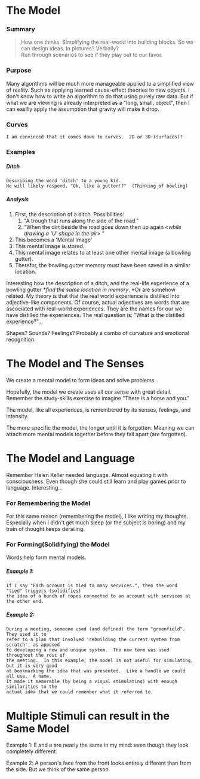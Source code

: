 The Model
========

### Summary

>How one thinks. Simplifying the real-world into building blocks.  So we can design ideas. In pictures? Verbally?  
Run through scenarios to see if they play out to our favor.

### Purpose

Many algorithms will be much more manageable applied to a simplified view of reality.
Such as applying learned cause-effect theories to new objects.  I don't know how to write
an algorithm to do that using purely raw data.  But if what we are viewing
is already interpreted as a "long, small, object", then I can easilly apply the
assumption that gravity will make it drop. 

### Curves  
    I am convinced that it comes down to curves.  2D or 3D (surfaces)?

### Examples
##### Ditch
    Describing the word 'ditch' to a young kid.  
    He will likely respond, "Ok, like a gutter!?"  (Thinking of bowling)

##### Analysis
1. First, the description of a ditch.  Possibilities:
    1. "A trough that runs along the side of the road."
    1. "When the dirt beside the road goes down then up again <*while drawing a 'U' shape in the air*> "
1. This becomes a 'Mental Image'
1. This mental image is stored.
1. This mental image relates to at least one other mental image (a bowling gutter).
1. Therefor, the bowling gutter memory must have been saved in a similar location.

Interesting how the description of a ditch, and the real-life experience of a bowling gutter **find the same location in memory*.
*Or are somehow related.  My theory is that that the real world experience is distilled into adjective-like components.
Of course, actual adjectives are words that are ascociated with real-world experiences.  They are the names for our
we have distilled the experiences.  The real question is: "What is the distilled experience?"...

Shapes?  Sounds?  Feelings?  Probably a combo of curvature and emotional recognition.

The Model and The Senses
====================
We create a mental model to form ideas and solve problems.

Hopefully, the model we create uses all our sense with great detail. Remember the study-skills
exercise to imagine "There is a horse and you."

The model, like all experiences, is remembered by its senses, feelings, and intensity.

The more specific the model, the longer until it is forgotten.
Meaning we can attach more mental models together before they fall apart (are forgotten).

The Model and Language
======================
Remember Helen Keller needed language. Almost equating it with consciousness. Even though she
could still learn and play games prior to language.  Interesting...
    
### For Remembering the Model
For this same reason (remembering the model), I like writing my thoughts.  Especially when
I didn't get much sleep (or the subject is boring) and my train of thought keeps derailing.

### For Forming(Solidifying) the Model
Words help form mental models.

##### Example 1: 
    If I say "Each account is tied to many services.", then the word "tied" triggers (solidifies)
    the idea of a bunch of ropes connected to an account with services at the other end.
    
##### Example 2: 
    During a meeting, someone used (and defined) the term "greenfield".  They used it to 
    refer to a plan that involved 'rebuilding the current system from scratch', as apposed
    to developing a new and unique system.  The new term was used throughout the rest of 
    the meeting.  In this example, the model is not useful for simulating, but it is very good
    at bookmarking the idea that was presented.  Like a handle we could all use.  A name.
    It made it memorable (by being a visual stimulating) with enough similarities to the
    actual idea that we could remember what it referred to.

Multiple Stimuli can result in the Same Model
=============================================
Example 1: E and e are nearly the same in my mind: even though they look completely different.

Example 2: A person's face from the front looks entirely different than from the side.
But we think of the same person.




